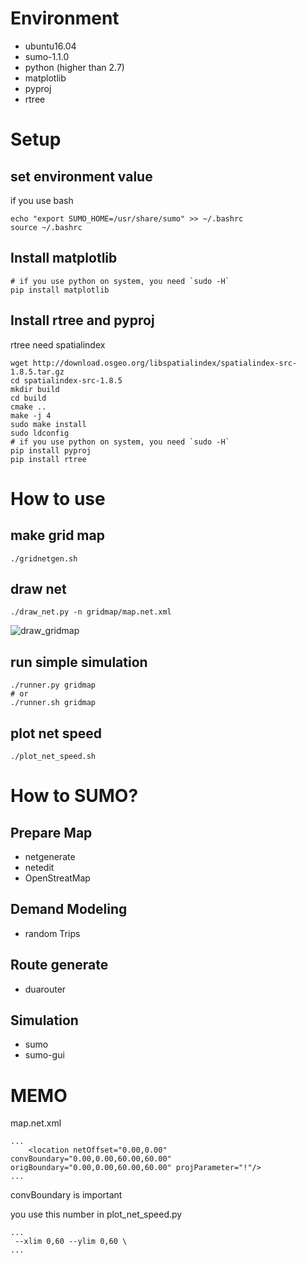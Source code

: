 # Environment
* ubuntu16.04
* sumo-1.1.0
* python (higher than 2.7)
* matplotlib
* pyproj
* rtree

# Setup
## set environment value
if you use bash
```
echo "export SUMO_HOME=/usr/share/sumo" >> ~/.bashrc
source ~/.bashrc
```

## Install matplotlib
```
# if you use python on system, you need `sudo -H` 
pip install matplotlib
```

## Install rtree and pyproj
rtree need spatialindex
```
wget http://download.osgeo.org/libspatialindex/spatialindex-src-1.8.5.tar.gz
cd spatialindex-src-1.8.5
mkdir build
cd build
cmake ..
make -j 4
sudo make install
sudo ldconfig
# if you use python on system, you need `sudo -H` 
pip install pyproj
pip install rtree
```

# How to use
## make grid map
```
./gridnetgen.sh
```

## draw net
```
./draw_net.py -n gridmap/map.net.xml
```
![draw_gridmap](https://github.com/minaminoki/gusumo/tree/master/img/draw_gridmap.png "gridmap")
## run simple simulation
```
./runner.py gridmap
# or
./runner.sh gridmap
```

## plot net speed
```
./plot_net_speed.sh
```

# How to SUMO?
## Prepare Map
* netgenerate
* netedit
* OpenStreatMap
## Demand Modeling
* random Trips
## Route generate
* duarouter
## Simulation
* sumo
* sumo-gui

# MEMO
map.net.xml
```
...
    <location netOffset="0.00,0.00" convBoundary="0.00,0.00,60.00,60.00" origBoundary="0.00,0.00,60.00,60.00" projParameter="!"/>
...
```
convBoundary is important

you use this number in plot\_net\_speed.py
```
...
 --xlim 0,60 --ylim 0,60 \
...
```

